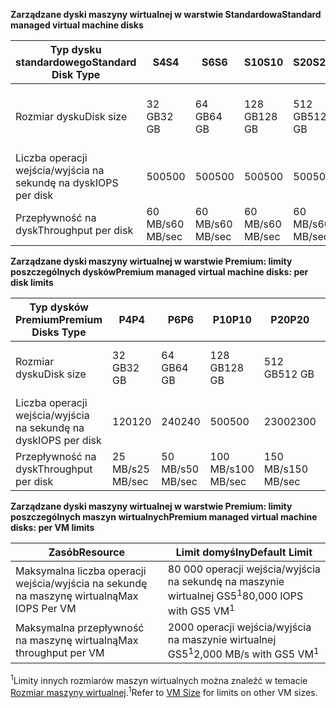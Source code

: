 <span data-ttu-id="ef2d5-101">**Zarządzane dyski maszyny wirtualnej w warstwie Standardowa**</span><span class="sxs-lookup"><span data-stu-id="ef2d5-101">**Standard managed virtual machine disks**</span></span>

| <span data-ttu-id="ef2d5-102">Typ dysku standardowego</span><span class="sxs-lookup"><span data-stu-id="ef2d5-102">Standard Disk Type</span></span>  | <span data-ttu-id="ef2d5-103">S4</span><span class="sxs-lookup"><span data-stu-id="ef2d5-103">S4</span></span>               | <span data-ttu-id="ef2d5-104">S6</span><span class="sxs-lookup"><span data-stu-id="ef2d5-104">S6</span></span>               | <span data-ttu-id="ef2d5-105">S10</span><span class="sxs-lookup"><span data-stu-id="ef2d5-105">S10</span></span>              | <span data-ttu-id="ef2d5-106">S20</span><span class="sxs-lookup"><span data-stu-id="ef2d5-106">S20</span></span>              | <span data-ttu-id="ef2d5-107">S30</span><span class="sxs-lookup"><span data-stu-id="ef2d5-107">S30</span></span>              | <span data-ttu-id="ef2d5-108">S40</span><span class="sxs-lookup"><span data-stu-id="ef2d5-108">S40</span></span>              | <span data-ttu-id="ef2d5-109">S50</span><span class="sxs-lookup"><span data-stu-id="ef2d5-109">S50</span></span>              | 
|---------------------|---------------------|---------------------|------------------|------------------|------------------|------------------|------------------| 
| <span data-ttu-id="ef2d5-110">Rozmiar dysku</span><span class="sxs-lookup"><span data-stu-id="ef2d5-110">Disk size</span></span>           | <span data-ttu-id="ef2d5-111">32 GB</span><span class="sxs-lookup"><span data-stu-id="ef2d5-111">32 GB</span></span>            | <span data-ttu-id="ef2d5-112">64 GB</span><span class="sxs-lookup"><span data-stu-id="ef2d5-112">64 GB</span></span>            | <span data-ttu-id="ef2d5-113">128 GB</span><span class="sxs-lookup"><span data-stu-id="ef2d5-113">128 GB</span></span>           | <span data-ttu-id="ef2d5-114">512 GB</span><span class="sxs-lookup"><span data-stu-id="ef2d5-114">512 GB</span></span>           | <span data-ttu-id="ef2d5-115">1024 GB (1 TB)</span><span class="sxs-lookup"><span data-stu-id="ef2d5-115">1024 GB (1 TB)</span></span>   | <span data-ttu-id="ef2d5-116">2048 GB (2TB)</span><span class="sxs-lookup"><span data-stu-id="ef2d5-116">2048 GB (2TB)</span></span>    | <span data-ttu-id="ef2d5-117">4095 GB (4 TB)</span><span class="sxs-lookup"><span data-stu-id="ef2d5-117">4095 GB (4 TB)</span></span>   | 
| <span data-ttu-id="ef2d5-118">Liczba operacji wejścia/wyjścia na sekundę na dysk</span><span class="sxs-lookup"><span data-stu-id="ef2d5-118">IOPS per disk</span></span>       | <span data-ttu-id="ef2d5-119">500</span><span class="sxs-lookup"><span data-stu-id="ef2d5-119">500</span></span>              | <span data-ttu-id="ef2d5-120">500</span><span class="sxs-lookup"><span data-stu-id="ef2d5-120">500</span></span>              | <span data-ttu-id="ef2d5-121">500</span><span class="sxs-lookup"><span data-stu-id="ef2d5-121">500</span></span>              | <span data-ttu-id="ef2d5-122">500</span><span class="sxs-lookup"><span data-stu-id="ef2d5-122">500</span></span>              | <span data-ttu-id="ef2d5-123">500</span><span class="sxs-lookup"><span data-stu-id="ef2d5-123">500</span></span>              | <span data-ttu-id="ef2d5-124">500</span><span class="sxs-lookup"><span data-stu-id="ef2d5-124">500</span></span>             | <span data-ttu-id="ef2d5-125">500</span><span class="sxs-lookup"><span data-stu-id="ef2d5-125">500</span></span>              | 
| <span data-ttu-id="ef2d5-126">Przepływność na dysk</span><span class="sxs-lookup"><span data-stu-id="ef2d5-126">Throughput per disk</span></span> | <span data-ttu-id="ef2d5-127">60 MB/s</span><span class="sxs-lookup"><span data-stu-id="ef2d5-127">60 MB/sec</span></span> | <span data-ttu-id="ef2d5-128">60 MB/s</span><span class="sxs-lookup"><span data-stu-id="ef2d5-128">60 MB/sec</span></span> | <span data-ttu-id="ef2d5-129">60 MB/s</span><span class="sxs-lookup"><span data-stu-id="ef2d5-129">60 MB/sec</span></span> | <span data-ttu-id="ef2d5-130">60 MB/s</span><span class="sxs-lookup"><span data-stu-id="ef2d5-130">60 MB/sec</span></span> | <span data-ttu-id="ef2d5-131">60 MB/s</span><span class="sxs-lookup"><span data-stu-id="ef2d5-131">60 MB/sec</span></span> | <span data-ttu-id="ef2d5-132">60 MB/s</span><span class="sxs-lookup"><span data-stu-id="ef2d5-132">60 MB/sec</span></span> | <span data-ttu-id="ef2d5-133">60 MB/s</span><span class="sxs-lookup"><span data-stu-id="ef2d5-133">60 MB/sec</span></span> | 

<span data-ttu-id="ef2d5-134">**Zarządzane dyski maszyny wirtualnej w warstwie Premium: limity poszczególnych dysków**</span><span class="sxs-lookup"><span data-stu-id="ef2d5-134">**Premium managed virtual machine disks: per disk limits**</span></span>

| <span data-ttu-id="ef2d5-135">Typ dysków Premium</span><span class="sxs-lookup"><span data-stu-id="ef2d5-135">Premium Disks Type</span></span>  | <span data-ttu-id="ef2d5-136">P4</span><span class="sxs-lookup"><span data-stu-id="ef2d5-136">P4</span></span>    | <span data-ttu-id="ef2d5-137">P6</span><span class="sxs-lookup"><span data-stu-id="ef2d5-137">P6</span></span>    | <span data-ttu-id="ef2d5-138">P10</span><span class="sxs-lookup"><span data-stu-id="ef2d5-138">P10</span></span>   | <span data-ttu-id="ef2d5-139">P20</span><span class="sxs-lookup"><span data-stu-id="ef2d5-139">P20</span></span>   | <span data-ttu-id="ef2d5-140">P30</span><span class="sxs-lookup"><span data-stu-id="ef2d5-140">P30</span></span>   | <span data-ttu-id="ef2d5-141">P40</span><span class="sxs-lookup"><span data-stu-id="ef2d5-141">P40</span></span>   | <span data-ttu-id="ef2d5-142">P50</span><span class="sxs-lookup"><span data-stu-id="ef2d5-142">P50</span></span>   | 
|---------------------|-------|-------|-------|-------|-------|-------|-------|
| <span data-ttu-id="ef2d5-143">Rozmiar dysku</span><span class="sxs-lookup"><span data-stu-id="ef2d5-143">Disk size</span></span>           | <span data-ttu-id="ef2d5-144">32 GB</span><span class="sxs-lookup"><span data-stu-id="ef2d5-144">32 GB</span></span> | <span data-ttu-id="ef2d5-145">64 GB</span><span class="sxs-lookup"><span data-stu-id="ef2d5-145">64 GB</span></span> | <span data-ttu-id="ef2d5-146">128 GB</span><span class="sxs-lookup"><span data-stu-id="ef2d5-146">128 GB</span></span>| <span data-ttu-id="ef2d5-147">512 GB</span><span class="sxs-lookup"><span data-stu-id="ef2d5-147">512 GB</span></span>            | <span data-ttu-id="ef2d5-148">1024 GB (1 TB)</span><span class="sxs-lookup"><span data-stu-id="ef2d5-148">1024 GB (1 TB)</span></span>    | <span data-ttu-id="ef2d5-149">2048 GB (2 TB)</span><span class="sxs-lookup"><span data-stu-id="ef2d5-149">2048 GB (2 TB)</span></span>    | <span data-ttu-id="ef2d5-150">4095 GB (4 TB)</span><span class="sxs-lookup"><span data-stu-id="ef2d5-150">4095 GB (4 TB)</span></span>    | 
| <span data-ttu-id="ef2d5-151">Liczba operacji wejścia/wyjścia na sekundę na dysk</span><span class="sxs-lookup"><span data-stu-id="ef2d5-151">IOPS per disk</span></span>       | <span data-ttu-id="ef2d5-152">120</span><span class="sxs-lookup"><span data-stu-id="ef2d5-152">120</span></span>   | <span data-ttu-id="ef2d5-153">240</span><span class="sxs-lookup"><span data-stu-id="ef2d5-153">240</span></span>   | <span data-ttu-id="ef2d5-154">500</span><span class="sxs-lookup"><span data-stu-id="ef2d5-154">500</span></span>   | <span data-ttu-id="ef2d5-155">2300</span><span class="sxs-lookup"><span data-stu-id="ef2d5-155">2300</span></span>              | <span data-ttu-id="ef2d5-156">5000</span><span class="sxs-lookup"><span data-stu-id="ef2d5-156">5000</span></span>              | <span data-ttu-id="ef2d5-157">7500</span><span class="sxs-lookup"><span data-stu-id="ef2d5-157">7500</span></span>              | <span data-ttu-id="ef2d5-158">7500</span><span class="sxs-lookup"><span data-stu-id="ef2d5-158">7500</span></span>              | 
| <span data-ttu-id="ef2d5-159">Przepływność na dysk</span><span class="sxs-lookup"><span data-stu-id="ef2d5-159">Throughput per disk</span></span> | <span data-ttu-id="ef2d5-160">25 MB/s</span><span class="sxs-lookup"><span data-stu-id="ef2d5-160">25 MB/sec</span></span> | <span data-ttu-id="ef2d5-161">50 MB/s</span><span class="sxs-lookup"><span data-stu-id="ef2d5-161">50 MB/sec</span></span>  | <span data-ttu-id="ef2d5-162">100 MB/s</span><span class="sxs-lookup"><span data-stu-id="ef2d5-162">100 MB/sec</span></span> | <span data-ttu-id="ef2d5-163">150 MB/s</span><span class="sxs-lookup"><span data-stu-id="ef2d5-163">150 MB/sec</span></span> | <span data-ttu-id="ef2d5-164">200 MB/s</span><span class="sxs-lookup"><span data-stu-id="ef2d5-164">200 MB/sec</span></span> | <span data-ttu-id="ef2d5-165">250 MB/s</span><span class="sxs-lookup"><span data-stu-id="ef2d5-165">250 MB/sec</span></span> | <span data-ttu-id="ef2d5-166">250 MB/s</span><span class="sxs-lookup"><span data-stu-id="ef2d5-166">250 MB/sec</span></span> |

<span data-ttu-id="ef2d5-167">**Zarządzane dyski maszyny wirtualnej w warstwie Premium: limity poszczególnych maszyn wirtualnych**</span><span class="sxs-lookup"><span data-stu-id="ef2d5-167">**Premium managed virtual machine disks: per VM limits**</span></span>

| <span data-ttu-id="ef2d5-168">Zasób</span><span class="sxs-lookup"><span data-stu-id="ef2d5-168">Resource</span></span> | <span data-ttu-id="ef2d5-169">Limit domyślny</span><span class="sxs-lookup"><span data-stu-id="ef2d5-169">Default Limit</span></span> |
| --- | --- |
| <span data-ttu-id="ef2d5-170">Maksymalna liczba operacji wejścia/wyjścia na sekundę na maszynę wirtualną</span><span class="sxs-lookup"><span data-stu-id="ef2d5-170">Max IOPS Per VM</span></span> |<span data-ttu-id="ef2d5-171">80 000 operacji wejścia/wyjścia na sekundę na maszynie wirtualnej GS5<sup>1</sup></span><span class="sxs-lookup"><span data-stu-id="ef2d5-171">80,000 IOPS with GS5 VM<sup>1</sup></span></span> |
| <span data-ttu-id="ef2d5-172">Maksymalna przepływność na maszynę wirtualną</span><span class="sxs-lookup"><span data-stu-id="ef2d5-172">Max throughput per VM</span></span> |<span data-ttu-id="ef2d5-173">2000 operacji wejścia/wyjścia na maszynie wirtualnej GS5<sup>1</sup></span><span class="sxs-lookup"><span data-stu-id="ef2d5-173">2,000 MB/s with GS5 VM<sup>1</sup></span></span> |

<span data-ttu-id="ef2d5-174"><sup>1</sup>Limity innych rozmiarów maszyn wirtualnych można znaleźć w temacie [Rozmiar maszyny wirtualnej](../articles/virtual-machines/linux/sizes.md?toc=%2fazure%2fvirtual-machines%2flinux%2ftoc.json).</span><span class="sxs-lookup"><span data-stu-id="ef2d5-174"><sup>1</sup>Refer to [VM Size](../articles/virtual-machines/linux/sizes.md?toc=%2fazure%2fvirtual-machines%2flinux%2ftoc.json) for limits on other VM sizes.</span></span> 
